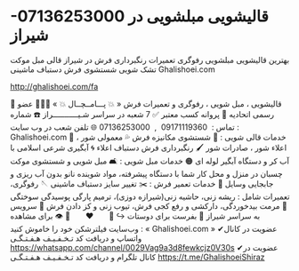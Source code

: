# -07136253000 قالیشویی مبلشویی در شیراز
بهترین قالیشویی مبلشویی رفوگری تعمیرات رنگبرداری فرش در شیراز قالی مبل موکت تشک شویی شستشوی فرش دستباف ماشینی Ghalishoei.com

http://ghalishoei.com/fa

🫧 قالیشویی ، مبل شویی ، رفوگری و تعمیرات فرش « 💥 پـــامــچــال 💥 »
👨🏻‍💼 عضو رسمی اتحادیه
🧾 پروانه کسب معتبر
✅️ 7 شعبه در سراسر شـیـــــــــــراز
☎️ شماره تماس :  09171119360  ,  07136253000
🌐 تلفن شعب در وب سایت : Ghalishoei.com
🔵 خدمات قالی شویی :
🚿 شستشوی مکانیزه فرش
💦 معمولی شور ، اعلاء شور ، صادرات شور 🖌️ رنگبرداری فرش دستباف اعلاء
🌀 آبگیری شرعی اسلامی با آب کر و دستگاه آبگیر لوله ای
🟠 خدمات مبل شویی :
🛋️ مبل شویی و شستشوی موکت چسبان در منزل و محل کار شما با دستگاه پیشرفته، مواد شوینده نانو بدون آب ریزی و جابجایی وسایل
🔴 خدمات تعمیر فرش :
✂️ تغییر سایز دستباف ماشینی
🪡 رفوگری، تعمیرات شامل : ریشه زنی، حاشیه زنی(شیرازه دوزی)، ترمیم پارگی پوسیدگی سوختگی
🧶 مرمت بیدخوردگی، دارکشی و رفع کجی فرش، تیوب زنی و کز دادن فرش
🚛 سرویس به سراسر شیراز 
📢 بفرست برای دوستات ↪️
🙏       ♥️       🌹
👁️ برای مشاهده وب‌سایت فیلترشکن خود را خاموش کنید :
« Ghalishoei.com »
✔عضویت در کانال واتساپ و دریافت کد تـخـفـیـف هـفـتـگـی
https://whatsapp.com/channel/0029Vag9a3d8fewkcjz0V30s
✔عضویت در کانال تلگرام و دریافت کد تـخـفـیـف هـفـتـگـی
https://t.me/GhalishoeiShiraz
